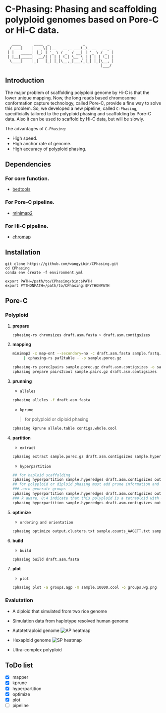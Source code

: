 # **C**-Phasing: **Phasing** and scaffolding polyploid genomes based on Pore-**C** or Hi-**C** data.
```
   ____      ____  _               _             
  / ___|    |  _ \| |__   __ _ ___(_)_ __   __ _ 
 | |   _____| |_) | '_ \ / _` / __| | '_ \ / _` |
 | |__|_____|  __/| | | | (_| \__ \ | | | | (_| |
  \____|    |_|   |_| |_|\__,_|___/_|_| |_|\__, |
                                           |___/ 
```
## Introduction
The major problem of scaffolding polyploid genome by Hi-C is that the lower unique mapping. Now, the long reads based chromosome conformation capture technology, called Pore-C, provide a fine way to solve this problem. So, we developed a new pipeline, called `C-Phasing`, specificially tailored to the polyploid phasing and scaffolding by Pore-C data. Also it can be used to scaffold by Hi-C data, but will be slowly. 
  
The advantages of `C-Phasing`:   
- High speed.   
- High anchor rate of genome. 
- High accuracy of polyploid phasing. 
## Dependencies
### For core function.
- [bedtools](https://bedtools.readthedocs.io/en/latest/)
### For Pore-C pipeline.
- [minimap2](https://github.com/lh3/minimap2)
### For Hi-C pipeline.
- [chromap](https://github.com/haowenz/chromap)


## Installation
```
git clone https://github.com/wangyibin/CPhasing.git
cd CPhasing
conda env create -f environment.yml

export PATH=/path/to/CPhasing/bin:$PATH
export PYTHONPATH=/path/to/CPhasing:$PYTHONPATH
```

## Pore-C 
### Polyploid


1. **prepare**
    ```bash
    cphasing-rs chromsizes draft.asm.fasta > draft.asm.contigsizes
    ```
2. **mapping**
    ```bash
    minimap2 -x map-ont --secondary=no -c draft.asm.fasta sample.fastq.gz \
         | cphasing-rs paf2table - -o sample.porec.gz
    
    cphasing-rs porec2pairs sample.porec.gz draft.asm.contigsizes -o sample.pairs.gz 
    cphasing prepare pairs2cool sample.pairs.gz draft.asm.contigsizes
    ```

3. **prunning**
    - `alleles`
    ```bash
    cphasing alleles -f draft.asm.fasta
    ```
    - `kprune`
    > for polyploid or diploid phasing
    ```bash
    cphasing kprune allele.table contigs.whole.cool 
    ```
4. **partition**
    - `extract`
    ```bash
    cphasing extract sample.porec.gz draft.asm.contigsizes sample.hyperedges
    ```
    - `hyperpartition`
    ```bash
    ## for haploid scaffolding 
    cphasing hyperpartition sample.hyperedges draft.asm.contigsizes output.clusters.txt 
    ## for polyploid or diploid phasing must add prune information and use the incremental partition mode
    ### auto generate groups
    cphasing hyperpartition sample.hyperedges draft.asm.contigsizes output.clusters.txt --prune prune.contig.list -inc
    ### k aware, 8:4 indicate that this polyploid is a tetraploid with 8 chromosome in each haplotype
    cphasing hyperpartition sample.hyperedges draft.asm.contigsizes output.clusters.txt --prune prune.contig.list -inc -k 8:4
    ```
5. **optimize**
    - `ordering and orientation`
    ```bash
    cphasing optimize output.clusters.txt sample.counts_AAGCTT.txt sample.clm -t 10
    ```
6. **build**
    - `build`
    ```bash
    cphasing build draft.asm.fasta
    ```
7. **plot**
    - `plot`
    ```bash
    cphasing plot -a groups.agp -m sample.10000.cool -o groups.wg.png
    ```

### Evalutation 
- A diploid that simulated from two rice genome

- Simulation data from haplotype resolved human genome

- Autotetraploid genome
![AP heatmap](pictures/AP/groups.wg.png)
- Hexaploid genome
![SP heatmap](pictures/SP/groups.wg.png)
- Ultra-complex polyploid

## ToDo list
- [x] mapper
- [x] kprune
- [x] hyperpartition
- [x] optimize
- [x] plot
- [ ] pipeline